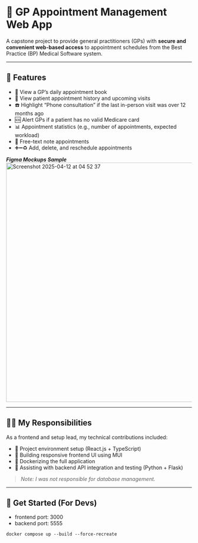 # 🏥 GP Appointment Management Web App

A capstone project to provide general practitioners (GPs) with **secure and convenient web-based access** to appointment schedules from the Best Practice (BP) Medical Software system.

---

## 🔧 Features

- 📅 View a GP’s daily appointment book
- 👤 View patient appointment history and upcoming visits
- ☎️ Highlight “Phone consultation” if the last in-person visit was over 12 months ago
- 🆘 Alert GPs if a patient has no valid Medicare card
- 📊 Appointment statistics (e.g., number of appointments, expected workload)
- 📝 Free-text note appointments
- ➕➖♻️ Add, delete, and reschedule appointments

***Figma Mockups Sample***
<img width="648" alt="Screenshot 2025-04-12 at 04 52 37" src="https://github.com/user-attachments/assets/061b1fc6-c52f-4106-88b8-9581ba564669" />

---
## 👩‍💻 My Responsibilities

As a frontend and setup lead, my technical contributions included:

- 🚀 Project environment setup (React.js + TypeScript)
- 🎨 Building responsive frontend UI using MUI
- 🐳 Dockerizing the full application
- 🔁 Assisting with backend API integration and testing (Python + Flask)

> *Note: I was not responsible for database management.*

---

## 🚀 Get Started (For Devs)

- frontend port: 3000  
- backend port: 5555

```
docker compose up --build --force-recreate  
```


